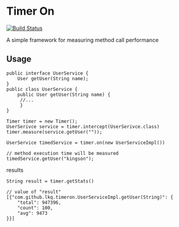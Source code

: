 # Timer On

[![Build Status](https://travis-ci.org/lkq/timeron.svg?branch=master)](https://travis-ci.org/lkq/timeron)

A simple framework for measuring method call performance

## Usage

    public interface UserService {
        User getUser(String name);
    }
    public class UserService {
        public User getUser(String name) {
         //...
         }
    }

    Timer timer = new Timer();
    UserSerivce service = timer.intercept(UserSerivce.class)
    timer.measure(service.getUser(""));

    UserService timedService = timer.on(new UserServiceImpl())

    // method execution time will be measured
    timedService.getUser("kingson");

results

    String result = timer.getStats()

    // value of "result"
    [{"com.github.lkq.timeron.UserServiceImpl.getUser(String)": {
        "total": 947396,
        "count": 100,
        "avg": 9473
    }}]

